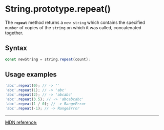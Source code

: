 # String.prototype.repeat()

The **`repeat`** method returns a `new string` which contains the specified `number` of copies of the `string` on which it was called, concatenated together.

## Syntax

```js
const newString = string.repeat(count);
```

## Usage examples

```js
'abc'.repeat(0); // -> ''
'abc'.repeat(1); // -> 'abc'
'abc'.repeat(2); // -> 'abcabc'
'abc'.repeat(3.5); // -> 'abcabcabc'
'abc'.repeat(1 / 0); // -> RangeError
'abc'.repeat(-1); // -> RangeError
```

---

[MDN reference](https://developer.mozilla.org/en-US/docs/Web/JavaScript/Reference/Global_Objects/String/repeat);

